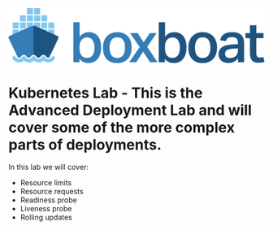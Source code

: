 ![BoxBoat Logo](https://github.com/boxboat/bootcamp/raw/master/assets/boxboat.png)

# Kubernetes Lab - This is the Advanced Deployment Lab and will cover some of the more complex parts of deployments.

In this lab we will cover:
 - Resource limits
 - Resource requests
 - Readiness probe
 - Liveness probe
 - Rolling updates
